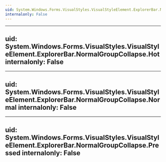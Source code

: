 ```yaml
---
uid: System.Windows.Forms.VisualStyles.VisualStyleElement.ExplorerBar.NormalGroupCollapse
internalonly: False
---
```


---
uid: System.Windows.Forms.VisualStyles.VisualStyleElement.ExplorerBar.NormalGroupCollapse.Hot
internalonly: False
---

---
uid: System.Windows.Forms.VisualStyles.VisualStyleElement.ExplorerBar.NormalGroupCollapse.Normal
internalonly: False
---

---
uid: System.Windows.Forms.VisualStyles.VisualStyleElement.ExplorerBar.NormalGroupCollapse.Pressed
internalonly: False
---
